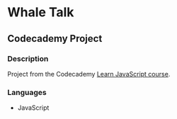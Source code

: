 # Whale Talk
## Codecademy Project

### Description

Project from the Codecademy [Learn JavaScript course](https://www.codecademy.com/enrolled/courses/introduction-to-javascript).

### Languages

* JavaScript